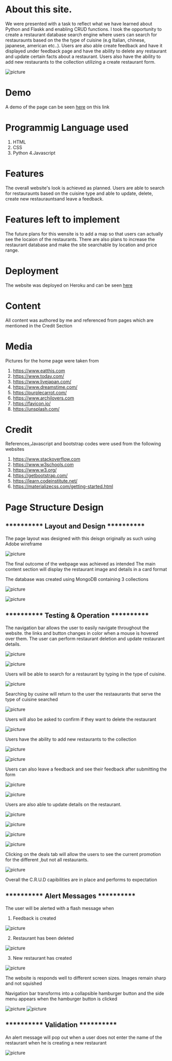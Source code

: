 # About this site.

We were presented with a task to reflect what we have learned about Python and Flaskk and enabling CRUD functions.
I took the opportunity to create a restaurant database search engine where users can search for restauraunts based on the the
type of cuisine (e.g Italian, chinese, japanese, american etc..).
Users are also able create feedback and have it displayed under feedback page and have the ability to delete any restaurant
and update certain facts about a restaurant.
Users also have the ability to add new restaurants to the collection utilizing a create restaurant form.

![picture](/static/images/screenshot.png)

# Demo 

A demo of the page can be seen [here](https://eatplaces.herokuapp.com/) on this link





# Programmig Language used
1. HTML
2. CSS
3. Python
4.Javascript

# Features

The overall website's look is achieved as planned. Users are able to search for restauraunts based on the cuisine type 
and able to update, delete, create new restaurauntsand leave a feedback.

# Features left to implement

The future plans for this wensite is to add a map so that users can actually see the locaion of the restaurants.
There are also plans to increase the restaurant database and make the site searchable by location and price range.

# Deployment

The website was deployed on Heroku and can be seen [here](https://eatplaces.herokuapp.com/)

# Content

All content was authored by me and referenced from pages which are mentioned in the Credit Section

# Media

Pictures for the home page were taken from
1. https://www.eatthis.com
2. https://www.today.com/
3. https://www.livejapan.com/
4. https://www.dreamstime.com/
5. https://purplecarrot.com/
6. https://www.archilovers.com
7. https://favicon.io/
8. https://unsplash.com/

# Credit

References,Javascript and bootstrap codes were used from the following websites

1. https://www.stackoverflow.com
2. https://www.w3schools.com
3. https://www.w3.org/
4. https://getbootstrap.com/
5. https://learn.codeinstitute.net/
6. https://materializecss.com/getting-started.html


# Page Structure Design 

<h2> ********** Layout and Design ********** </h2>

The page layout was designed with this deisgn originally as such using Adobe wireframe

![picture](/static/images/wireframe1.png)

The final outcome of the webpage was achieved as intended
The main content section will display the restaurant image and details in a card format

The database was created using MongoDB containing 3 collections

![picture](static/images/mongoDB.png)

![picture](static/images/screenshot.png)

<h2> ********** Testing & Operation ********** </h2>

The navigation bar allows the user to easily navigate throughout the website.
the links and button changes in color when a mouse is hovered over them.
The user can perform restaurant deletion and update restaurant details.


![picture](static/images/navigation.png)

![picture](static/images/button.png)

Users will be able to search for a restaurant by typing in the type of cuisine.

![picture](static/images/search.png)

Searching by cusine will return to the user the restaaurants that serve the type of cuisine searched

![picture](static/images/searchresult.png)

Users will also be asked to confirm if they want to delete the restaurant

![picture](static/images/deleteconfirmation.png)

Users have the ability to add new restaurants to the collection

![picture](static/images/addnewrest.png)

![picture](static/images/newrest.png)

Users can also leave a feedback and see their feedback after submitting the form

![picture](static/images/feedbackform.png)

![picture](static/images/feedback.png)

Users are also able to update details on the restaurant.

![picture](static/images/update.png)

![picture](static/images/updateform.png)

![picture](static/images/updaterest.png)

![picture](static/images/updatealert.png)

Clicking on the deals tab will allow the users to see the current promotion for the different ,but not all restaurants.

![picture](static/images/deals.png)

Overall the C.R.U.D capibilities are in place and performs to expectation

<h2> ********** Alert Messages ********** </h2>

The user will be alerted with a flash message when 

1. Feedback is created

![picture](static/images/alertfeedback.png)

2. Restaurant has been deleted

![picture](static/images/alertdeletion.png)

3. New restaurant has created 

![picture](static/images/alertcreation.png)

The website is responds well to different screen sizes. Images remain sharp and not squished

Navigation bar transforms into a collapsible hamburger button and the side menu appears when the
hamburger button is clicked

![picture](static/images/responsive.png)
![picture](static/images/menu_side.png)

<h2> ********** Validation ********** </h2>

An alert message will pop out when a user does not enter the name of the restaurant when he is creating a new restaurant

![picture](static/images/alertblank.png)










